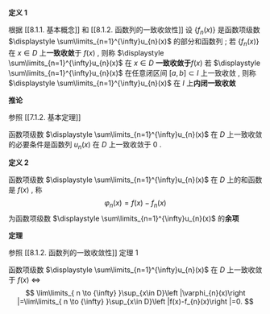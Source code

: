 
**定义 1**

根据 [[8.1.1. 基本概念]] 和 [[8.1.2. 函数列的一致收敛性]]
设 $\displaystyle \left\{ f_{n}(x) \right\}$ 是函数项级数 $\displaystyle \sum\limits_{n=1}^{\infty}u_{n}(x)$ 的部分和函数列 ;
若 $\displaystyle \left\{ f_{n}(x) \right\}$ 在 $\displaystyle x \in D$ 上**一致收敛**于 $\displaystyle f(x)$ , 则称 $\displaystyle \sum\limits_{n=1}^{\infty}u_{n}(x)$ 在 $\displaystyle x \in D$ **一致收敛于**$\displaystyle f(x)$
若 $\displaystyle \sum\limits_{n=1}^{\infty}u_{n}(x)$ 在任意闭区间 $\displaystyle [a,b]\subset I$ 上一致收敛 , 则称 $\displaystyle \sum\limits_{n=1}^{\infty}u_{n}(x)$ 在 $\displaystyle I$ 上**内闭一致收敛**

**推论**

参照 [[7.1.2. 基本定理]]

函数项级数 $\displaystyle \sum\limits_{n=1}^{\infty}u_{n}(x)$ 在 $\displaystyle D$ 上一致收敛的必要条件是函数列 $\displaystyle u_{n}(x)$ 在 $\displaystyle D$ 上一致收敛于 $\displaystyle 0$ . 

**定义 2**

函数项级数 $\displaystyle  \sum\limits_{n=1}^{\infty}u_{n}(x)$ 在 $\displaystyle D$ 上的和函数是 $\displaystyle f(x)$ , 称
$$
\varphi_{n}(x)=f(x)-f_{n}(x)
$$
为函数项级数 $\displaystyle \sum\limits_{n=1}^{\infty}u_{n}(x)$ 的**余项**

**定理**

参照 [[8.1.2. 函数列的一致收敛性]] 定理 1

函数项级数 $\displaystyle  \sum\limits_{n=1}^{\infty}u_{n}(x)$ 在 $\displaystyle D$ 上一致收敛于 $\displaystyle f(x)$ $\displaystyle \iff$ 
$$
\lim\limits_{ n \to {\infty} }\sup_{x\in D}\left |\varphi_{n}(x)\right |=\lim\limits_{ n \to {\infty} }\sup_{x\in D}\left |f(x)-f_{n}(x)\right |=0.  
$$


